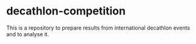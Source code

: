 # decathlon-competition
This is a repository to prepare results from international decathlon events and to analyse it.
